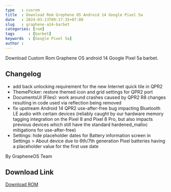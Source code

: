 ```yaml
---
type   : cusrom
title  : Download Rom Grephene OS Android 14 Google Pixel 5a
date   : 2024-03-13T09:17:35+07:00
slug   : graphene-a14-barbet
categories: [rom]
tags      : [barbet]
keywords  : [Google Pixel 5a]
author : 
---
```


Download Custom Rom Graphene OS android 14 Google Pixel 5a barbet.

## Changelog
- add back unlocking requirement for the new Internet quick tile in QPR2
- ThemePicker: restore themed icon and grid settings for QPR2 port
- DocumentsUI (Files): work around crashes caused by QPR2 R8 changes resulting in code used via reflection being removed
- fix upstream Android 14 QPR2 use-after-free bug impacting Bluetooth LE audio with certain devices (reliably caught by our hardware memory tagging integration on the Pixel 8 and Pixel 8 Pro, but also impacts previous devices which still have the standard hardened_malloc mitigations for use-after-free)
- Settings: hide placeholder dates for Battery information screen in Settings > About device due to 6th/7th generation Pixel batteries having a placeholder value for the first use date

By GrapheneOS Team

## Download Link
[Download ROM](barbet-factory-2024030900.zip)


